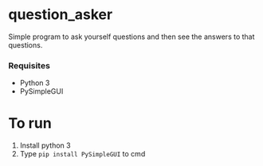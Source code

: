 # question_asker
Simple program to ask yourself questions and then see the answers to that questions.

### Requisites
- Python 3
- PySimpleGUI

# To run
1. Install python 3
2. Type `pip install PySimpleGUI` to cmd
